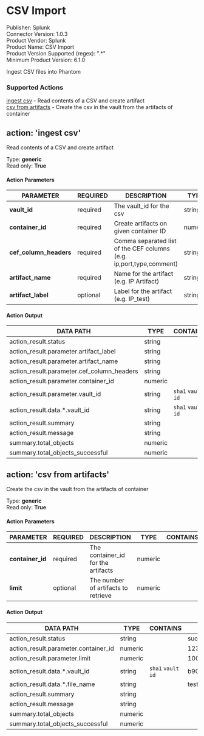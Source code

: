 [comment]: # "Auto-generated SOAR connector documentation"
# CSV Import

Publisher: Splunk  
Connector Version: 1.0.3  
Product Vendor: Splunk  
Product Name: CSV Import  
Product Version Supported (regex): ".\*"  
Minimum Product Version: 6.1.0  

Ingest CSV files into Phantom

### Supported Actions  
[ingest csv](#action-ingest-csv) - Read contents of a CSV and create artifact  
[csv from artifacts](#action-csv-from-artifacts) - Create the csv in the vault from the artifacts of container  

## action: 'ingest csv'
Read contents of a CSV and create artifact

Type: **generic**  
Read only: **True**

#### Action Parameters
PARAMETER | REQUIRED | DESCRIPTION | TYPE | CONTAINS
--------- | -------- | ----------- | ---- | --------
**vault_id** |  required  | The vault_id for the csv | string |  `sha1`  `vault id` 
**container_id** |  required  | Create artifacts on given container ID | numeric | 
**cef_column_headers** |  required  | Comma separated list of the CEF columns (e.g. ip,port,type,comment) | string | 
**artifact_name** |  required  | Name for the artifact (e.g. IP Artifact) | string | 
**artifact_label** |  optional  | Label for the artifact (e.g. IP_test) | string | 

#### Action Output
DATA PATH | TYPE | CONTAINS | EXAMPLE VALUES
--------- | ---- | -------- | --------------
action_result.status | string |  |   success  failed 
action_result.parameter.artifact_label | string |  |   events 
action_result.parameter.artifact_name | string |  |   artifact 
action_result.parameter.cef_column_headers | string |  |   header_1  header_2 
action_result.parameter.container_id | numeric |  |   123 
action_result.parameter.vault_id | string |  `sha1`  `vault id`  |   285ed37b6be7b4bf1583b59150b22e9a741caede 
action_result.data.\*.vault_id | string |  `sha1`  `vault id`  |   b90e6c7ab7f77d058efd444279b81c4c6a9cf4ce 
action_result.summary | string |  |  
action_result.message | string |  |  
summary.total_objects | numeric |  |  
summary.total_objects_successful | numeric |  |    

## action: 'csv from artifacts'
Create the csv in the vault from the artifacts of container

Type: **generic**  
Read only: **True**

#### Action Parameters
PARAMETER | REQUIRED | DESCRIPTION | TYPE | CONTAINS
--------- | -------- | ----------- | ---- | --------
**container_id** |  required  | The container_id for the artifacts | numeric | 
**limit** |  optional  | The number of artifacts to retrieve | numeric | 

#### Action Output
DATA PATH | TYPE | CONTAINS | EXAMPLE VALUES
--------- | ---- | -------- | --------------
action_result.status | string |  |   success  failed 
action_result.parameter.container_id | numeric |  |   123 
action_result.parameter.limit | numeric |  |   1000 
action_result.data.\*.vault_id | string |  `sha1`  `vault id`  |   b90e6c7ab7f77d058efd444279b81c4c6a9cf4ce 
action_result.data.\*.file_name | string |  |   test.csv 
action_result.summary | string |  |  
action_result.message | string |  |  
summary.total_objects | numeric |  |  
summary.total_objects_successful | numeric |  |  